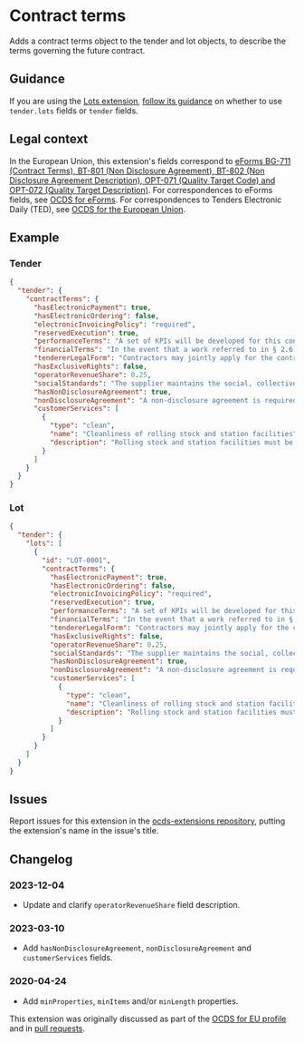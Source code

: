 # Contract terms

Adds a contract terms object to the tender and lot objects, to describe the terms governing the future contract.

## Guidance

If you are using the [Lots extension](https://extensions.open-contracting.org/en/extensions/lots/master/), [follow its guidance](https://extensions.open-contracting.org/en/extensions/lots/master/#guidance) on whether to use `tender.lots` fields or `tender` fields.

## Legal context

In the European Union, this extension's fields correspond to [eForms BG-711 (Contract Terms), BT-801 (Non Disclosure Agreement), BT-802 (Non Disclosure Agreement Description), OPT-071 (Quality Target Code) and OPT-072 (Quality Target Description)](https://docs.ted.europa.eu/eforms/latest/reference/business-terms/). For correspondences to eForms fields, see [OCDS for eForms](https://standard.open-contracting.org/profiles/eforms/latest/en/). For correspondences to Tenders Electronic Daily (TED), see [OCDS for the European Union](https://standard.open-contracting.org/profiles/eu/latest/en/).

## Example

### Tender

```json
{
  "tender": {
    "contractTerms": {
      "hasElectronicPayment": true,
      "hasElectronicOrdering": false,
      "electronicInvoicingPolicy": "required",
      "reservedExecution": true,
      "performanceTerms": "A set of KPIs will be developed for this contract and the successful tenderer will be measured against these for the duration of the contract. Please refer to briefing document for further details.",
      "financialTerms": "In the event that a work referred to in § 2.6 of the Agreement is created as part of the implementation of the Subject Matter of the Agreement, the Contractor shall indicate on the invoice what proportion of the remuneration for implementation.",
      "tendererLegalForm": "Contractors may jointly apply for the contract.",
      "hasExclusiveRights": false,
      "operatorRevenueShare": 0.25,
      "socialStandards": "The supplier maintains the social, collective bargaining and labor law obligations according to Union law, national law or collective agreements. 4 paragraph 4a Regulation 13707/2007.",
      "hasNonDisclosureAgreement": true,
      "nonDisclosureAgreement": "A non-disclosure agreement is required in order to...",
      "customerServices": [
        {
          "type": "clean",
          "name": "Cleanliness of rolling stock and station facilities",
          "description": "Rolling stock and station facilities must be kept at a minimum standard of cleanliness."
        }
      ]
    }
  }
}
```

### Lot

```json
{
  "tender": {
    "lots": [
      {
        "id": "LOT-0001",
        "contractTerms": {
          "hasElectronicPayment": true,
          "hasElectronicOrdering": false,
          "electronicInvoicingPolicy": "required",
          "reservedExecution": true,
          "performanceTerms": "A set of KPIs will be developed for this contract and the successful tenderer will be measured against these for the duration of the contract. Please refer to briefing document for further details.",
          "financialTerms": "In the event that a work referred to in § 2.6 of the Agreement is created as part of the implementation of the Subject Matter of the Agreement, the Contractor shall indicate on the invoice what proportion of the remuneration for implementation.",
          "tendererLegalForm": "Contractors may jointly apply for the contract.",
          "hasExclusiveRights": false,
          "operatorRevenueShare": 0.25,
          "socialStandards": "The supplier maintains the social, collective bargaining and labor law obligations according to Union law, national law or collective agreements. 4 paragraph 4a Regulation 13707/2007.",
          "hasNonDisclosureAgreement": true,
          "nonDisclosureAgreement": "A non-disclosure agreement is required in order to...",
          "customerServices": [
            {
              "type": "clean",
              "name": "Cleanliness of rolling stock and station facilities",
              "description": "Rolling stock and station facilities must be kept at a minimum standard of cleanliness."
            }
          ]
        }
      }
    ]
  }
}
```

## Issues

Report issues for this extension in the [ocds-extensions repository](https://github.com/open-contracting/ocds-extensions/issues), putting the extension's name in the issue's title.

## Changelog

### 2023-12-04

- Update and clarify `operatorRevenueShare` field description.

### 2023-03-10

- Add `hasNonDisclosureAgreement`, `nonDisclosureAgreement` and `customerServices` fields.

### 2020-04-24

- Add `minProperties`, `minItems` and/or `minLength` properties.

This extension was originally discussed as part of the [OCDS for EU profile](https://github.com/open-contracting-extensions/european-union/issues) and in [pull requests](https://github.com/open-contracting-extensions/ocds_contractTerms_extension/pulls?q=is%3Apr+is%3Aclosed).
